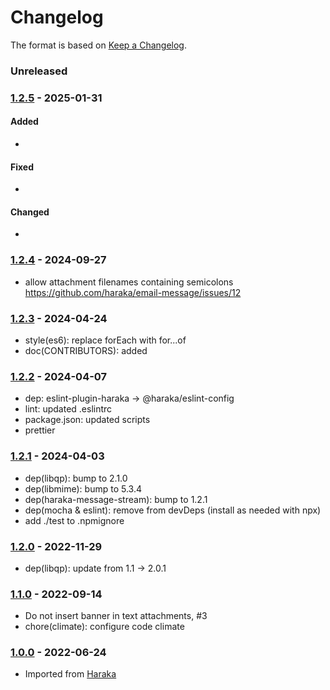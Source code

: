 # Changelog

The format is based on [Keep a Changelog](https://keepachangelog.com/).

### Unreleased

### [1.2.5] - 2025-01-31

#### Added

- 

#### Fixed

- 

#### Changed

- 


### [1.2.4] - 2024-09-27
- allow attachment filenames containing semicolons https://github.com/haraka/email-message/issues/12

### [1.2.3] - 2024-04-24

- style(es6): replace forEach with for...of
- doc(CONTRIBUTORS): added

### [1.2.2] - 2024-04-07

- dep: eslint-plugin-haraka -> @haraka/eslint-config
- lint: updated .eslintrc
- package.json: updated scripts
- prettier

### [1.2.1] - 2024-04-03

- dep(libqp): bump to 2.1.0
- dep(libmime): bump to 5.3.4
- dep(haraka-message-stream): bump to 1.2.1
- dep(mocha & eslint): remove from devDeps (install as needed with npx)
- add ./test to .npmignore

### [1.2.0] - 2022-11-29

- dep(libqp): update from 1.1 -> 2.0.1

### [1.1.0] - 2022-09-14

- Do not insert banner in text attachments, #3
- chore(climate): configure code climate

### [1.0.0] - 2022-06-24

- Imported from [Haraka](https://github.com/haraka/Haraka)

[1.0.0]: https://github.com/haraka/email-message/releases/tag/v1.0.0
[1.1.0]: https://github.com/haraka/email-message/releases/tag/v1.1.0
[1.2.0]: https://github.com/haraka/email-message/releases/tag/v1.2.0
[1.2.1]: https://github.com/haraka/email-message/releases/tag/v1.2.1
[1.2.2]: https://github.com/haraka/email-message/releases/tag/v1.2.2
[1.2.3]: https://github.com/haraka/email-message/releases/tag/v1.2.3
[1.2.5]: https://github.com/haraka/email-message/releases/tag/v1.2.5
[1.2.4]: https://github.com/haraka/email-message/releases/tag/v1.2.4
